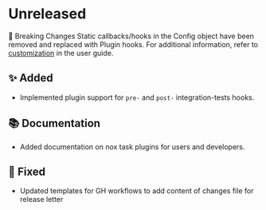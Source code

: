 # Unreleased

🚨 Breaking Changes
Static callbacks/hooks in the Config object have been removed and replaced with Plugin hooks.
For additional information, refer to [customization](../user_guide/customization.rst) in the user guide.

## ✨ Added
* Implemented plugin support for `pre-` and `post-` integration-tests hooks.

## 📚 Documentation
* Added documentation on nox task plugins for users and developers.

## 🐞 Fixed
* Updated templates for GH workflows to add content of changes file for release letter
